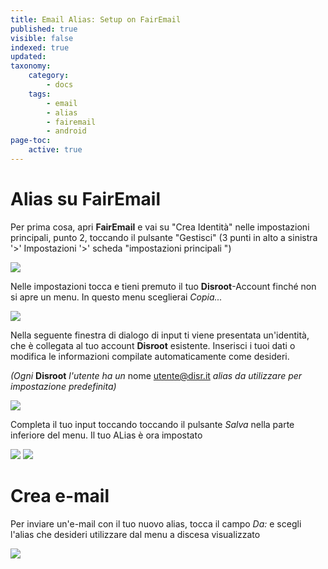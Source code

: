 ```yaml
---
title: Email Alias: Setup on FairEmail
published: true
visible: false
indexed: true
updated:
taxonomy:
    category:
        - docs
    tags:
        - email
        - alias
        - fairemail
        - android
page-toc:
    active: true
---
```


# Alias su FairEmail

Per prima cosa, apri **FairEmail** e vai su "Crea Identità" nelle impostazioni principali, punto 2, toccando il pulsante "Gestisci" (3 punti in alto a sinistra '>' Impostazioni '>' scheda "impostazioni principali ")

![](en/fairemail_alias_01.png)

Nelle impostazioni tocca e tieni premuto il tuo **Disroot**-Account finché non si apre un menu. In questo menu sceglierai *Copia...* 

![](en/fairemail_alias_02.png)

Nella seguente finestra di dialogo di input ti viene presentata un'identità, che è collegata al tuo account **Disroot** esistente. Inserisci i tuoi dati o modifica le informazioni compilate automaticamente come desideri.

*(Ogni* **Disroot** *l'utente ha un* nome utente@disr.it *alias da utilizzare per impostazione predefinita)* 

![](en/fairemail_alias_03.png)

Completa il tuo input toccando toccando il pulsante *Salva* nella parte inferiore del menu. Il tuo ALias è ora impostato

![](en/fairemail_alias_04.png) ![](en/fairemail_alias_05.png)

# Crea e-mail
Per inviare un'e-mail con il tuo nuovo alias, tocca il campo *Da:* e scegli l'alias che desideri utilizzare dal menu a discesa visualizzato 

![](en/fairemail_alias_06.png)

